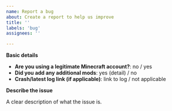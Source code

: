 ```yaml
---
name: Report a bug
about: Create a report to help us improve
title: ''
labels: 'bug'
assignees: ''

---
```

<!--
Please fill in the following information.
-->

**Basic details**
- **Are you using a legitimate Minecraft account?**: no / yes
- **Did you add any additional mods**: yes (detail) / no
- **Crash/latest log link (if applicable)**: link to log / not applicable

<!--
Please post game log links using a paste-tool such as https://mclo.gs/ or https://pastebin.com/index.
Do not paste the log into the issue. It will make your issue hard to read.
-->

**Describe the issue**

A clear description of what the issue is.
